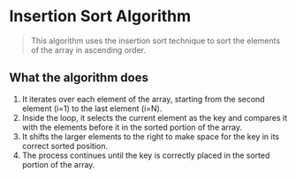 # Insertion Sort Algorithm

> This algorithm uses the insertion sort technique to sort the elements of the array in ascending order.

## What the algorithm does

1. It iterates over each element of the array, starting from the second element (i=1) to the last element (i=N).
2. Inside the loop, it selects the current element as the key and compares it with the elements before it in the sorted portion of the array.
3. It shifts the larger elements to the right to make space for the key in its correct sorted position.
4. The process continues until the key is correctly placed in the sorted portion of the array.

